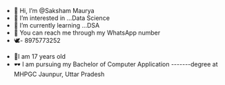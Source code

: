 - 👋 Hi, I’m @Saksham Maurya
- 👀 I’m interested in ...Data Science 
- 🌱 I’m currently learning ...DSA
- 💞️ You can reach me through my WhatsApp number 
- 🕊️- 8975773252
<!---
--->
- 👋I am 17 years old
- 🕶️ I am pursuing my Bachelor of Computer Application
-------degree at MHPGC Jaunpur, Uttar Pradesh 
